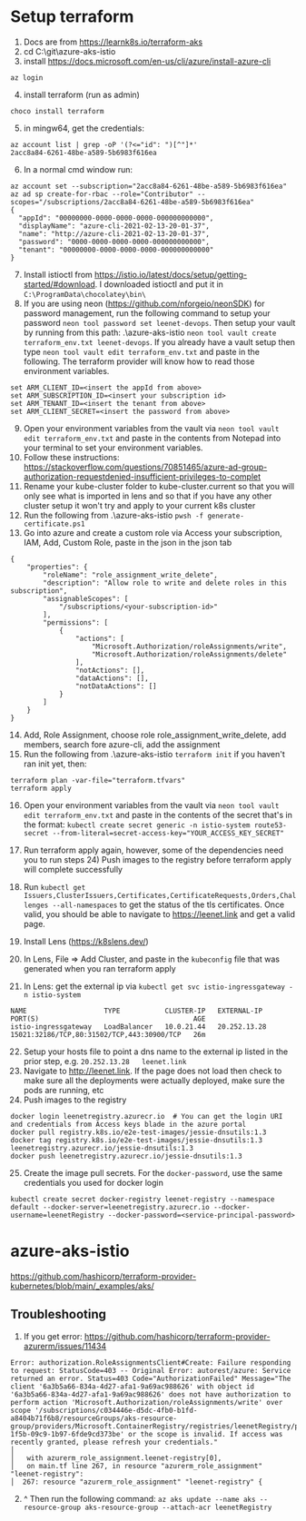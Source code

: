 #  Setup terraform

1. Docs are from https://learnk8s.io/terraform-aks
2. cd C:\git\azure-aks-istio
3. install https://docs.microsoft.com/en-us/cli/azure/install-azure-cli
```
az login
```
4. install terraform (run as admin)
```
choco install terraform
```
5. in mingw64, get the credentials:
```
az account list | grep -oP '(?<="id": ")[^"]*'
2acc8a84-6261-48be-a589-5b6983f616ea
```
6. In a normal cmd window run:
```
az account set --subscription="2acc8a84-6261-48be-a589-5b6983f616ea"
az ad sp create-for-rbac --role="Contributor" --scopes="/subscriptions/2acc8a84-6261-48be-a589-5b6983f616ea"
{
  "appId": "00000000-0000-0000-0000-000000000000",
  "displayName": "azure-cli-2021-02-13-20-01-37",
  "name": "http://azure-cli-2021-02-13-20-01-37",
  "password": "0000-0000-0000-0000-000000000000",
  "tenant": "00000000-0000-0000-0000-000000000000"
}
```
7. Install istioctl from https://istio.io/latest/docs/setup/getting-started/#download. I downloaded istioctl and put it in `C:\ProgramData\chocolatey\bin\`
8. If you are using neon (https://github.com/nforgeio/neonSDK) for password management, run the following command to setup your password `neon tool password set leenet-devops`. Then setup your vault by running from this path: .\azure-aks-istio `neon tool vault create terraform_env.txt leenet-devops`. If you already have a vault setup then type `neon tool vault edit terraform_env.txt` and paste in the following. The terraform provider will know how to read those environment variables. 
```
set ARM_CLIENT_ID=<insert the appId from above>
set ARM_SUBSCRIPTION_ID=<insert your subscription id>
set ARM_TENANT_ID=<insert the tenant from above>
set ARM_CLIENT_SECRET=<insert the password from above>
```
9. Open your environment variables from the vault via `neon tool vault edit terraform_env.txt` and paste in the contents from Notepad into your terminal to set your environment variables.
10. Follow these instructions: https://stackoverflow.com/questions/70851465/azure-ad-group-authorization-requestdenied-insufficient-privileges-to-complet
11. Rename your kube-cluster folder to kube-cluster.current so that you will only see what is imported in lens and so that if you have any other cluster setup it won't try and apply to your current k8s cluster
12. Run the following from .\azure-aks-istio `pwsh -f generate-certificate.ps1`
13. Go into azure and create a custom role via Access your subscription, IAM, Add, Custom Role, paste in the json in the json tab
```
{
    "properties": {
        "roleName": "role_assignment_write_delete",
        "description": "Allow role to write and delete roles in this subscription",
        "assignableScopes": [
            "/subscriptions/<your-subscription-id>"
        ],
        "permissions": [
            {
                "actions": [
                    "Microsoft.Authorization/roleAssignments/write",
                    "Microsoft.Authorization/roleAssignments/delete"
                ],
                "notActions": [],
                "dataActions": [],
                "notDataActions": []
            }
        ]
    }
}
```
14. Add, Role Assignment, choose role role_assignment_write_delete, add members, search fore azure-cli, add the assignment
15. Run the following from .\azure-aks-istio `terraform init` if you haven't ran init yet, then:
```
terraform plan -var-file="terraform.tfvars"
terraform apply
```
16. Open your environment variables from the vault via `neon tool vault edit terraform_env.txt` and paste in the contents of the secret that's in the format: `kubectl create secret generic -n istio-system route53-secret --from-literal=secret-access-key="YOUR_ACCESS_KEY_SECRET"`
17. Run terraform apply again, however, some of the dependencies need you to run steps 24) Push images to the registry before terraform apply will complete successfully
18. Run `kubectl get Issuers,ClusterIssuers,Certificates,CertificateRequests,Orders,Challenges --all-namespaces` to get the status of the tls certificates. Once valid, you should be able to navigate to https://leenet.link and get a valid page. 

19. Install Lens (https://k8slens.dev/)
20. In Lens, File => Add Cluster, and paste in the `kubeconfig` file that was generated when you ran terraform apply
21. In Lens: get the external ip via `kubectl get svc istio-ingressgateway -n istio-system`
```
NAME                   TYPE           CLUSTER-IP   EXTERNAL-IP    PORT(S)                                      AGE
istio-ingressgateway   LoadBalancer   10.0.21.44   20.252.13.28   15021:32186/TCP,80:31502/TCP,443:30900/TCP   26m
```
22. Setup your hosts file to point a dns name to the external ip listed in the prior step, e.g. `20.252.13.28	leenet.link`
23. Navigate to http://leenet.link. If the page does not load then check to make sure all the deployments were actually deployed, make sure the pods are running, etc
24. Push images to the registry
```
docker login leenetregistry.azurecr.io  # You can get the login URI and credentials from Access keys blade in the azure portal
docker pull registry.k8s.io/e2e-test-images/jessie-dnsutils:1.3
docker tag registry.k8s.io/e2e-test-images/jessie-dnsutils:1.3 leenetregistry.azurecr.io/jessie-dnsutils:1.3
docker push leenetregistry.azurecr.io/jessie-dnsutils:1.3
```
25. Create the image pull secrets. For the `docker-password`, use the same credentials you used for docker login
```
kubectl create secret docker-registry leenet-registry --namespace default --docker-server=leenetregistry.azurecr.io --docker-username=leenetRegistry --docker-password=<service-principal-password>
```

# azure-aks-istio

https://github.com/hashicorp/terraform-provider-kubernetes/blob/main/_examples/aks/


## Troubleshooting
1. If you get error: https://github.com/hashicorp/terraform-provider-azurerm/issues/11434
```
Error: authorization.RoleAssignmentsClient#Create: Failure responding to request: StatusCode=403 -- Original Error: autorest/azure: Service returned an error. Status=403 Code="AuthorizationFailed" Message="The client '6a3b5a66-834a-4d27-afa1-9a69ac988626' with object id '6a3b5a66-834a-4d27-afa1-9a69ac988626' does not have authorization to perform action 'Microsoft.Authorization/roleAssignments/write' over scope '/subscriptions/c034446e-d5dc-4fb0-b1fd-a8404b71f6b8/resourceGroups/aks-resource-group/providers/Microsoft.ContainerRegistry/registries/leenetRegistry/providers/Microsoft.Authorization/roleAssignments/f0a5b065-1f5b-09c9-1b97-6fde9cd373be' or the scope is invalid. If access was recently granted, please refresh your credentials."
│
│   with azurerm_role_assignment.leenet-registry[0],
│   on main.tf line 267, in resource "azurerm_role_assignment" "leenet-registry":
│  267: resource "azurerm_role_assignment" "leenet-registry" {
```
2. ^ Then run the following command: `az aks update --name aks --resource-group aks-resource-group --attach-acr leenetRegistry`

